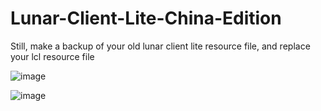 # Lunar-Client-Lite-China-Edition

Still, make a backup of your old lunar client lite resource file, and replace your lcl resource file

![image](https://user-images.githubusercontent.com/87768156/144981168-3a4caf4b-7991-4e9a-aebd-7a1939c51409.png)

![image](https://user-images.githubusercontent.com/87768156/144981319-dd089999-2f39-4ad4-b26c-292c06401bbb.png)

